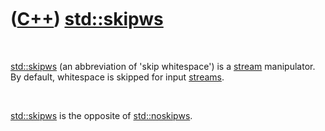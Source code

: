 



 

 

 

 

 

([C++](Cpp.md)) [std::skipws](CppSkipws.md)
=============================================

 

[std::skipws](CppSkipws.md) (an abbreviation of 'skip whitespace') is a
[stream](CppStream.md) manipulator. By default, whitespace is skipped
for input [streams](CppStream.md).

 

[std::skipws](CppSkipws.md) is the opposite of
[std::noskipws](CppNoskipws.md).

 

 

 

 

 





 



